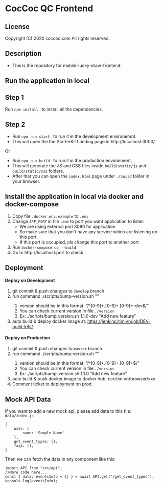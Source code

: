 # CocCoc QC Frontend

License
-------

Copyright (C) 2020 coccoc.com
All rights reserved.

Description
-----------------
- This is the repository for mobile-lucky-draw-frontend

Run the application in local
--------------------------------
## Step 1
Run ```npm install ``` to install all the dependencies.

## Step 2
- Run ```npm run start ``` to run it in the development environemnt.
- This will open the the StarterKit Landing page in http://localhost:3000/

Or

- Run ```npm run build ``` to run it in the production environment.
- This will generate the JS and CSS files inside `build/static/js` and `build/static/css` folders.
- After that you can open the `index.html` page under `./build` folder in your browser.

Install the application in local via docker and docker-compose
--------------------------------------------------------------
1. Copy file `.docker.env.example` to `.env`
2. Change `APP_PORT` in file `.env` to port you want application to listen
    - We are using external port 8080 for application
    - So make sure that you don't have any service which are listening on this port.
    - If this port is occupied, pls change this port to another port
3. Run `docker-compose up --build`
4. Go to http://localhost:port to check

Deployment
----------

#### Deploy on Development

1. git commit & push changes to `develop` branch.
2. run command ./scripts/bump-version.sh <version> "<message>"
    1. version should be in this format: “/^[0-9]+\.[0-9]+\.[0-9]+\-dev$/”
    2. You can check current version in file `./version`
    3. Ex: ./scripts/bump_version.sh 1.1.0-dev "Add new feature"
4. auto build & deploy docker image at: https://jenkins.itim.vn/job/DEV-build-k8s/

#### Deploy on Production

1. git commit & push changes to `master` branch.
2. run command ./scripts/bump-version.sh <version> "<message>"
    1. version should be in this format: “/^[0-9]+\.[0-9]+\.[0-9]+$/”
    2. You can check current version in file `./version`
    3. Ex: ./scripts/bump-version.sh 1.1.0 "Add new feature"
4. auto build & push docker image to docker hub: ccr.itim.vn/browser/xxx
5. Comment ticket to deployment on prod: 

## Mock API Data
 If you want to add a new mock api, please add data to this file:
```data/index.js```
```
{
    user: {
        name: 'Sample Name'
    },
    get_event_types: {},
    faqs: [],
}
```
 Then we can fetch the data in any component like this:
  ```
  import API from "src/api";
  //More code here...
  const { data: eventsInfo = {} } = await API.get("/get_event_types");
  console.log(eventsInfo);
  ```